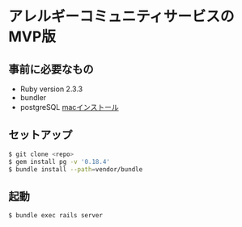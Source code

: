 # アレルギーコミュニティサービスのMVP版

## 事前に必要なもの

* Ruby version
2.3.3
* bundler
* postgreSQL
[macインストール](http://qiita.com/_daisuke/items/13996621cf51f835494b)

## セットアップ

```bash
$ git clone <repo>
$ gem install pg -v '0.18.4'
$ bundle install --path=vendor/bundle
```

## 起動

```bash
$ bundle exec rails server
